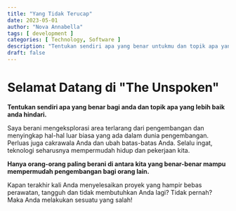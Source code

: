 ```yaml
---
title: "Yang Tidak Terucap"
date: 2023-05-01
author: "Nova Annabella"
tags: [ development ]
categories: [ Technology, Software ]
description: "Tentukan sendiri apa yang benar untukmu dan topik apa yang lebih baik kamu hindari."
draft: false
---
```



# Selamat Datang di "The Unspoken"

**Tentukan sendiri apa yang benar bagi anda dan topik apa yang lebih baik anda hindari.**

Saya berani mengeksplorasi area terlarang dari pengembangan dan menyingkap hal-hal luar biasa yang ada dalam dunia pengembangan.
Perluas juga cakrawala Anda dan ubah batas-batas Anda.
Selalu ingat, teknologi seharusnya mempermudah hidup dan pekerjaan kita.

**Hanya orang-orang paling berani di antara kita yang benar-benar mampu mempermudah pengembangan bagi orang lain.**

Kapan terakhir kali Anda menyelesaikan proyek yang hampir bebas perawatan, tangguh dan tidak membutuhkan Anda lagi? Tidak pernah? Maka Anda melakukan sesuatu yang salah!
